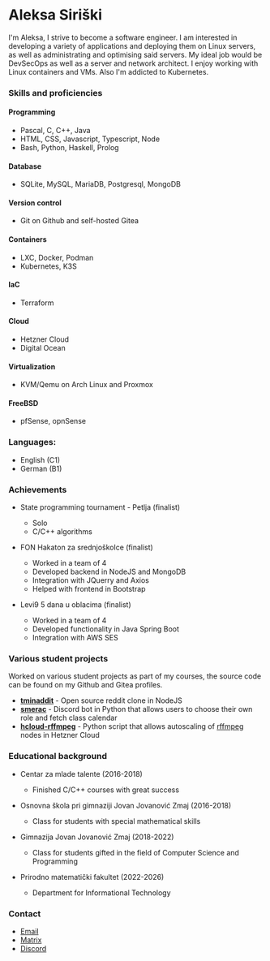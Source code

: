 # Aleksa Siriški
I'm Aleksa, I strive to become a software engineer. I am interested in developing a variety of applications and deploying them on Linux servers, as well as administrating and optimising said servers. My ideal job would be DevSecOps as well as a server and network architect. I enjoy working with Linux containers and VMs. Also I'm addicted to Kubernetes.

### Skills and proficiencies
#### Programming
- Pascal, C, C++, Java
- HTML, CSS, Javascript, Typescript, Node
- Bash, Python, Haskell, Prolog

#### Database
- SQLite, MySQL, MariaDB, Postgresql, MongoDB

#### Version control
- Git on Github and self-hosted Gitea

#### Containers
- LXC, Docker, Podman
- Kubernetes, K3S

#### IaC
- Terraform

#### Cloud
- Hetzner Cloud
- Digital Ocean

#### Virtualization
- KVM/Qemu on Arch Linux and Proxmox

#### FreeBSD
- pfSense, opnSense

### Languages:
- English (C1)
- German (B1)

### Achievements
- State programming tournament - Petlja (finalist)
	- Solo
	- C/C++ algorithms

- FON Hakaton za srednjoškolce (finalist)
	- Worked in a team of 4
	- Developed backend in NodeJS and MongoDB
	- Integration with JQuerry and Axios
	- Helped with frontend in Bootstrap

- Levi9 5 dana u oblacima (finalist)
	- Worked in a team of 4
	- Developed functionality in Java Spring Boot
	- Integration with AWS SES

### Various student projects
Worked on various student projects as part of my courses, the source code can be found on my Github and Gitea profiles.

- [**tminaddit**](https://github.com/aleksasiriski/tminaddit) - Open source reddit clone in NodeJS
- [**smerac**](https://github.com/aleksasiriski/smerac) - Discord bot in Python that allows users to choose their own role and fetch class calendar
- [**hcloud-rffmpeg**](https://github.com/aleksasiriski/hcloud-rffmpeg) - Python script that allows autoscaling of [rffmpeg](https://github.com/joshuaboniface/rffmpeg) nodes in Hetzner Cloud

### Educational background
- Centar za mlade talente (2016-2018)
	- Finished C/C++ courses with great success

- Osnovna škola pri gimnaziji Jovan Jovanović Zmaj (2016-2018)
	- Class for students with special mathematical skills

- Gimnazija Jovan Jovanović Zmaj (2018-2022)
	- Class for students gifted in the field of Computer Science and Programming

- Prirodno matematički fakultet (2022-2026)
	- Department for Informational Technology

### Contact
- [Email](mailto:sir@tmina.org)
- [Matrix]()
- [Discord](https://discordapp.com/users/906930028078575626)
